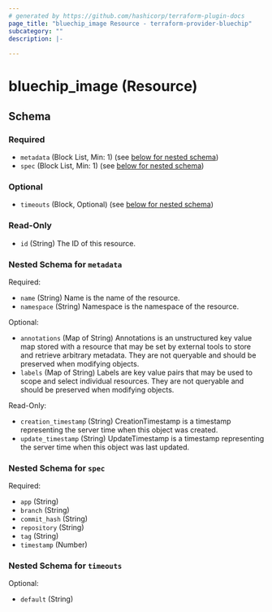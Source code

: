 ```yaml
---
# generated by https://github.com/hashicorp/terraform-plugin-docs
page_title: "bluechip_image Resource - terraform-provider-bluechip"
subcategory: ""
description: |-
  
---
```


# bluechip_image (Resource)





<!-- schema generated by tfplugindocs -->
## Schema

### Required

- `metadata` (Block List, Min: 1) (see [below for nested schema](#nestedblock--metadata))
- `spec` (Block List, Min: 1) (see [below for nested schema](#nestedblock--spec))

### Optional

- `timeouts` (Block, Optional) (see [below for nested schema](#nestedblock--timeouts))

### Read-Only

- `id` (String) The ID of this resource.

<a id="nestedblock--metadata"></a>
### Nested Schema for `metadata`

Required:

- `name` (String) Name is the name of the resource.
- `namespace` (String) Namespace is the namespace of the resource.

Optional:

- `annotations` (Map of String) Annotations is an unstructured key value map stored with a resource that may be set by external tools to store and retrieve arbitrary metadata. They are not queryable and should be preserved when modifying objects.
- `labels` (Map of String) Labels are key value pairs that may be used to scope and select individual resources. They are not queryable and should be preserved when modifying objects.

Read-Only:

- `creation_timestamp` (String) CreationTimestamp is a timestamp representing the server time when this object was created.
- `update_timestamp` (String) UpdateTimestamp is a timestamp representing the server time when this object was last updated.


<a id="nestedblock--spec"></a>
### Nested Schema for `spec`

Required:

- `app` (String)
- `branch` (String)
- `commit_hash` (String)
- `repository` (String)
- `tag` (String)
- `timestamp` (Number)


<a id="nestedblock--timeouts"></a>
### Nested Schema for `timeouts`

Optional:

- `default` (String)
